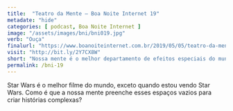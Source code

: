```yaml
---
title:  "Teatro da Mente — Boa Noite Internet 19"
metadate: "hide"
categories: [ podcast, Boa Noite Internet ]
image: "/assets/images/bni/bni019.jpg"
verb: "Ouça"
finalurl: "https://www.boanoiteinternet.com.br/2019/05/05/teatro-da-mente/"
visit: "http://bit.ly/2Y7CX8W"
short: "Nossa mente é o melhor departamento de efeitos especiais do mundo."
permalink: /bni-19
---
```

Star Wars é o melhor filme do mundo, exceto quando estou vendo Star Wars. Como é que a nossa mente preenche esses espaços vazios para criar histórias complexas?